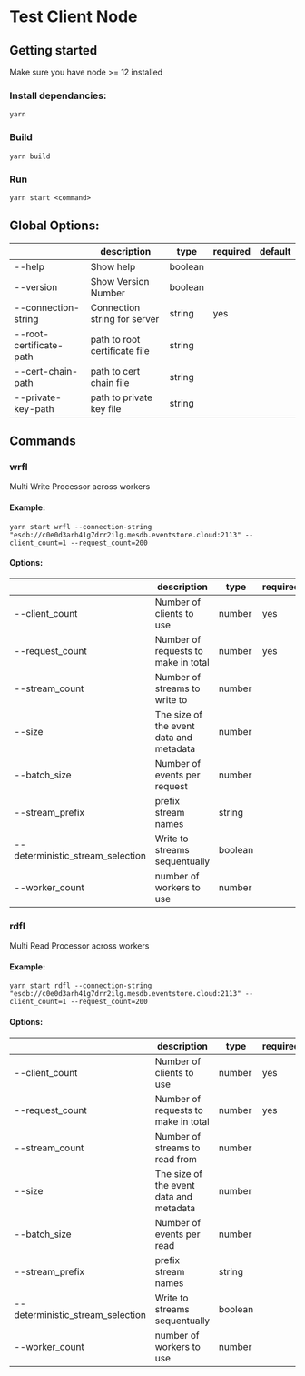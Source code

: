 # Test Client Node

## Getting started

Make sure you have node >= 12 installed

### Install dependancies:

```
yarn
```

### Build

```
yarn build
```

### Run

```
yarn start <command>
```

## Global Options:

|                         | description                   | type    | required | default |
| ----------------------- | ----------------------------- | ------- | -------- | ------- |
| --help                  | Show help                     | boolean |          |         |
| --version               | Show Version Number           | boolean |          |         |
| --connection-string     | Connection string for server  | string  | yes      |         |
| --root-certificate-path | path to root certificate file | string  |          |         |
| --cert-chain-path       | path to cert chain file       | string  |          |         |
| --private-key-path      | path to private key file      | string  |          |         |

## Commands

### wrfl

Multi Write Processor across workers

#### Example:

```
yarn start wrfl --connection-string "esdb://c0e0d3arh41g7drr2ilg.mesdb.eventstore.cloud:2113" --client_count=1 --request_count=200
```

#### Options:

|                                  | description                             | type    | required | default       |
| -------------------------------- | --------------------------------------- | ------- | -------- | ------------- |
| --client_count                   | Number of clients to use                | number  | yes      |               |
| --request_count                  | Number of requests to make in total     | number  | yes      |               |
| --stream_count                   | Number of streams to write to           | number  |          | 1000          |
| --size                           | The size of the event data and metadata | number  |          | 256           |
| --batch_size                     | Number of events per request            | number  |          | 1             |
| --stream_prefix                  | prefix stream names                     | string  |          |               |
| --deterministic_stream_selection | Write to streams sequentually           | boolean |          | false         |
| --worker_count                   | number of workers to use                | number  |          | cpu count - 1 |

### rdfl

Multi Read Processor across workers

#### Example:

```
yarn start rdfl --connection-string "esdb://c0e0d3arh41g7drr2ilg.mesdb.eventstore.cloud:2113" --client_count=1 --request_count=200
```

#### Options:

|                                  | description                             | type    | required | default       |
| -------------------------------- | --------------------------------------- | ------- | -------- | ------------- |
| --client_count                   | Number of clients to use                | number  | yes      |               |
| --request_count                  | Number of requests to make in total     | number  | yes      |               |
| --stream_count                   | Number of streams to read from          | number  |          | 1000          |
| --size                           | The size of the event data and metadata | number  |          | 256           |
| --batch_size                     | Number of events per read               | number  |          | 1             |
| --stream_prefix                  | prefix stream names                     | string  |          |               |
| --deterministic_stream_selection | Write to streams sequentually           | boolean |          | false         |
| --worker_count                   | number of workers to use                | number  |          | cpu count - 1 |
